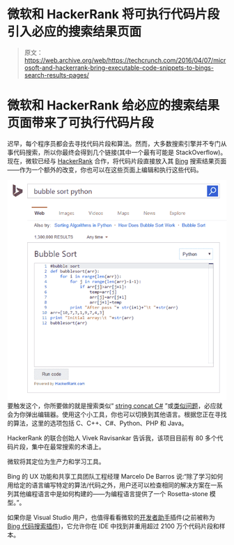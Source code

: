 # 微软和 HackerRank 将可执行代码片段引入必应的搜索结果页面 

> 原文：<https://web.archive.org/web/https://techcrunch.com/2016/04/07/microsoft-and-hackerrank-bring-executable-code-snippets-to-bings-search-results-pages/>

# 微软和 HackerRank 给必应的搜索结果页面带来了可执行代码片段

迟早，每个程序员都会去寻找代码片段和算法。然而，大多数搜索引擎并不专门从事代码搜索，所以你最终会得到几个链接(其中一个最有可能是 StackOverflow)。现在，微软已经与 [HackerRank](https://web.archive.org/web/20221205120708/https://www.hackerrank.com/) 合作，将代码片段直接放入其 [Bing](https://web.archive.org/web/20221205120708/http://bing.com/) 搜索结果页面——作为一个额外的改变，你也可以在这些页面上编辑和执行这些代码。

[![2016-04-07_1108](img/ba83caa8a39fb65771c20f0379abea67.png)](https://web.archive.org/web/20221205120708/https://beta.techcrunch.com/wp-content/uploads/2016/04/2016-04-07_1108.png) 要触发这个，你所要做的就是搜索类似“ [string concat C#](https://web.archive.org/web/20221205120708/http://www.bing.com/search?q=string%20concat%20c%23) ”或[类似问题](https://web.archive.org/web/20221205120708/http://www.bing.com/search?q=bubble%20sort%20python)，必应就会为你弹出编辑器。使用这个小工具，你也可以切换到其他语言。根据您正在寻找的算法，这里的选项包括 C、C++、C#、Python、PHP 和 Java。

HackerRank 的联合创始人 Vivek Ravisankar 告诉我，该项目目前有 80 多个代码片段，集中在最常搜索的术语上。

微软将其定位为生产力和学习工具。

Bing 的 UX 功能和共享工具团队工程经理 Marcelo De Barros 说:“除了学习如何用给定的语言编写特定的算法/代码之外，用户还可以检查相同的解决方案在一系列其他编程语言中是如何构建的——为编程语言提供了一个 Rosetta-stone 模型。”。

如果你是 Visual Studio 用户，也值得看看微软的[开发者助手](https://web.archive.org/web/20221205120708/https://visualstudiogallery.msdn.microsoft.com/a1166718-a2d9-4a48-a5fd-504ff4ad1b65)插件(之前被称为 [Bing 代码搜索插件](https://web.archive.org/web/20221205120708/https://beta.techcrunch.com/2014/02/17/microsoft-launches-smart-visual-studio-add-on-for-code-snippet-search/))，它允许你在 IDE 中找到并重用超过 2100 万个代码片段和样本。